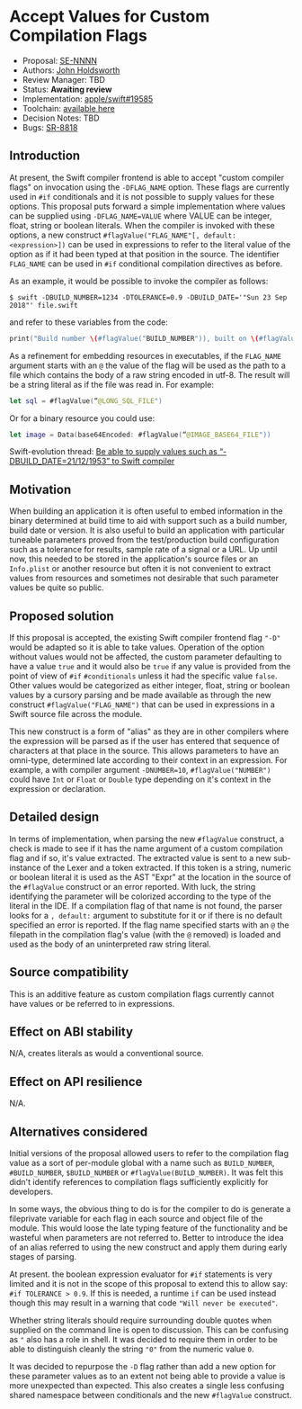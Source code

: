 # Accept Values for Custom Compilation Flags

* Proposal: [SE-NNNN](NNNN-compilation-flags-with-values.md)
* Authors: [John Holdsworth](https://github.com/johnno1962)
* Review Manager: TBD
* Status: **Awaiting review**
* Implementation: [apple/swift#19585](https://github.com/apple/swift/pull/19585)
* Toolchain: [available here](http://johnholdsworth.com/swift-LOCAL-2018-09-28-a-osx.tar.gz)
* Decision Notes: TBD
* Bugs: [SR-8818](https://bugs.swift.org/browse/SR-8818)

## Introduction

At present, the Swift compiler frontend is able to accept "custom compiler flags" on invocation using the `-DFLAG_NAME` option. These flags are currently used in `#if` conditionals and it is not possible to supply values for these options. This proposal puts forward a simple implementation where values can be supplied using `-DFLAG_NAME=VALUE` where VALUE can be integer, float, string or boolean literals. When the compiler is invoked with these options, a new construct `#flagValue("FLAG_NAME"[, default: <expression>])` can be used in expressions to refer to the literal value of the option as if it had been typed at that position in the source. The identifier `FLAG_NAME` can be used in `#if` conditional compilation directives as before.

As an example, it would be possible to invoke the compiler as follows:

```shell
$ swift -DBUILD_NUMBER=1234 -DTOLERANCE=0.9 -DBUILD_DATE='"Sun 23 Sep 2018"' file.swift
```
and refer to these variables from the code:
```swift
print("Build number \(#flagValue("BUILD_NUMBER")), built on \(#flagValue("BUILD_DATE"))")
```

As a refinement for embedding resources in executables, if the `FLAG_NAME` argument starts with an `@` the value of the flag will be used as the path to a file which contains the body of a raw string encoded in utf-8. The result will be a string literal as if the file was read in. For example:
```swift
let sql = #flagValue(“@LONG_SQL_FILE")
```
Or for a binary resource you could use:
```swift
let image = Data(base64Encoded: #flagValue(“@IMAGE_BASE64_FILE"))
```

Swift-evolution thread: [Be able to supply values such as “-DBUILD_DATE=21/12/1953” to Swift compiler](https://forums.swift.org/t/be-able-to-supply-values-such-as-dbuild-date-21-12-1953-to-swift-compiler/11119)

## Motivation

When building an application it is often useful to embed information in the binary determined at build time to aid with support such as a build number, build date or version. It is also useful to build an application with particular tuneable parameters proved from the test/production build configuration such as a tolerance for results, sample rate of a signal or a URL. Up until now, this needed to be stored in the application's source files or an `Info.plist` or another resource but often it is not convenient to extract values from resources and sometimes not desirable that such parameter values be quite so public.

## Proposed solution

If this proposal is accepted, the existing Swift compiler frontend flag `"-D"` would be adapted so it is able to take values. Operation of the option without values would not be affected, the custom parameter defaulting to have a value `true` and it would also be `true`  if any value is provided from the point of view of `#if` `#conditionals` unless it had the specific value `false`. Other values would be categorized as either integer, float, string or boolean values by a cursory parsing and be made available as through the new construct `#flagValue("FLAG_NAME")` that can be used in expressions in a Swift source file across the module.

This new construct is a form of "alias" as they are in other compilers where the expression will be parsed as if the user has entered that sequence of characters at that place in the source. This allows parameters to have an omni-type, determined late according to their context in an expression. For example, a with compiler argument `-DNUMBER=10`, `#flagValue("NUMBER")` could have `Int` or `Float` or `Double` type depending on it's context in the expression or declaration. 

## Detailed design

In terms of implementation, when parsing the new `#flagValue` construct, a check is made to see if it has the name argument of a custom compilation flag and if so, it's value extracted. The extracted value is sent to a new sub-instance of the Lexer and a token extracted. If this token is a string, numeric or boolean literal it is used as the AST "Expr" at the location in the source of the `#flagValue` construct or an error reported. With luck, the string identifying the parameter will be colorized according to the type of the literal in the IDE. If a compilation flag of that name is not found, the parser looks for a `, default:` argument to substitute for it or if there is no default specified an error is reported. If the flag name specified starts with an `@` the filepath in the compilation flag's value (with the `@` removed) is loaded and used as the body of an  uninterpreted raw string literal. 

## Source compatibility

This is an additive feature as custom compilation flags currently cannot have values or be referred to in expressions.

## Effect on ABI stability

N/A, creates literals as would a conventional source.

## Effect on API resilience

N/A.

## Alternatives considered

Initial versions of the proposal allowed users to refer to the compilation flag value as a sort of per-module global with a name such as `BUILD_NUMBER`, `#BUILD_NUMBER`, `$BUILD_NUMBER` or `#flagValue(BUILD_NUMBER)`. It was felt this didn't identify references to compilation flags sufficiently explicitly for developers.

In some ways, the obvious thing to do is for the compiler to do is generate a fileprivate variable for each flag in each source and object file of the module. This would loose the late typing feature of the functionality and be wasteful when parameters are not referred to. Better to introduce the idea of an alias referred to using the new construct and apply them during early stages of parsing.

At present. the boolean expression evaluator for `#if` statements is very limited and it is not in the scope of this proposal to extend this to allow say: `#if TOLERANCE > 0.9`. If this is needed, a runtime `if` can be used instead though this may result in a warning that code `"Will never be executed"`.

Whether string literals should require surrounding double quotes when supplied on the command line is open to discussion. This can be confusing as `"` also has a role in shell. It was decided to require them in order to be able to distinguish cleanly the string `"0"` from the numeric value `0`.

It was decided to repurpose the `-D` flag rather than add a new option for these parameter values as to an extent not being able to provide a value is more unexpected than expected. This also creates a single less confusing shared namespace between conditionals and the new `#flagValue` construct.